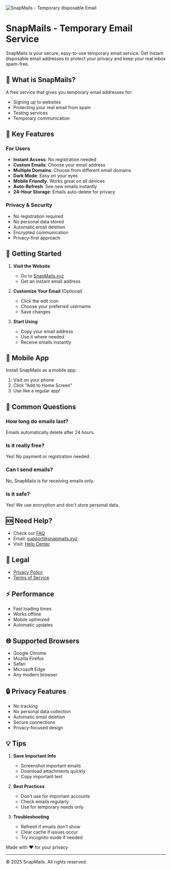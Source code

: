 ![SnapMails - Temporary disposable Email](https://raw.githubusercontent.com/ErolledDev/mailog/refs/heads/main/public/desktop-view.jpg)

# SnapMails - Temporary Email Service

SnapMails is your secure, easy-to-use temporary email service. Get instant disposable email addresses to protect your privacy and keep your real inbox spam-free.

## 🌟 What is SnapMails?

A free service that gives you temporary email addresses for:
- Signing up to websites
- Protecting your real email from spam
- Testing services
- Temporary communication

## 📱 Key Features

### For Users
- **Instant Access**: No registration needed
- **Custom Emails**: Choose your email address
- **Multiple Domains**: Choose from different email domains
- **Dark Mode**: Easy on your eyes
- **Mobile Friendly**: Works great on all devices
- **Auto-Refresh**: See new emails instantly
- **24-Hour Storage**: Emails auto-delete for privacy

### Privacy & Security
- No registration required
- No personal data stored
- Automatic email deletion
- Encrypted communication
- Privacy-first approach

## 🚀 Getting Started

1. **Visit the Website**
   - Go to [SnapMails.xyz](https://snapmails.xyz)
   - Get an instant email address

2. **Customize Your Email** (Optional)
   - Click the edit icon
   - Choose your preferred username
   - Save changes

3. **Start Using**
   - Copy your email address
   - Use it where needed
   - Receive emails instantly

## 📱 Mobile App

Install SnapMails as a mobile app:
1. Visit on your phone
2. Click "Add to Home Screen"
3. Use like a regular app!

## 🤔 Common Questions

### How long do emails last?
Emails automatically delete after 24 hours.

### Is it really free?
Yes! No payment or registration needed.

### Can I send emails?
No, SnapMails is for receiving emails only.

### Is it safe?
Yes! We use encryption and don't store personal data.

## 🆘 Need Help?

- Check our [FAQ](https://snapmails.xyz/faq)
- Email: support@snapmails.xyz
- Visit: [Help Center](https://snapmails.xyz/help)

## 📜 Legal

- [Privacy Policy](https://snapmails.xyz/privacy)
- [Terms of Service](https://snapmails.xyz/terms)

## ⚡ Performance

- Fast loading times
- Works offline
- Mobile optimized
- Automatic updates

## 🌐 Supported Browsers

- Google Chrome
- Mozilla Firefox
- Safari
- Microsoft Edge
- Any modern browser

## 🔒 Privacy Features

- No tracking
- No personal data collection
- Automatic email deletion
- Secure connections
- Privacy-focused design

## 💡 Tips

1. **Save Important Info**
   - Screenshot important emails
   - Download attachments quickly
   - Copy important text

2. **Best Practices**
   - Don't use for important accounts
   - Check emails regularly
   - Use for temporary needs only

3. **Troubleshooting**
   - Refresh if emails don't show
   - Clear cache if issues occur
   - Try incognito mode if needed

Made with ❤️ for your privacy

---

© 2025 SnapMails. All rights reserved.
